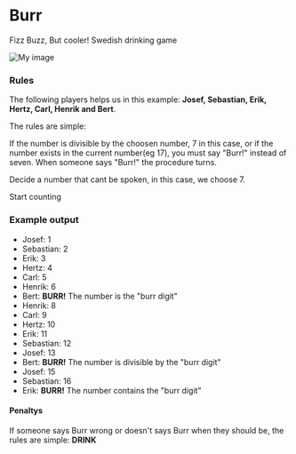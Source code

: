 Burr
====

Fizz Buzz, But cooler! Swedish drinking game

![My image](http://jeho.se/u/jo222ev/2f8d3101.png)


<h3>Rules</h3>
<p>The following players helps us in this example: <strong>Josef, Sebastian, Erik, Hertz, Carl, Henrik and Bert</strong>.</p>
<p>The rules are simple:</p>
<p>If the number is divisible by the choosen number, 7 in this case, or if the number exists in the current number(eg 17), you must say "Burr!" instead of seven.
When someone says "Burr!" the procedure turns.</p>
<p>Decide a number that cant be spoken, in this case, we choose 7.</p>

<p>Start counting</p>
<h3>Example output</h3>
<ul>
<li>Josef: 1</li>
<li>Sebastian: 2</li>
<li>Erik: 3</li>
<li>Hertz: 4</li>
<li>Carl: 5</li>
<li>Henrik: 6</li>
<li>Bert: <strong>BURR!</strong> The number is the "burr digit"</li>
<li>Henrik: 8</li>
<li>Carl: 9</li>
<li>Hertz: 10</li>
<li>Erik: 11</li>
<li>Sebastian: 12</li>
<li>Josef: 13</li>
<li>Bert: <strong>BURR!</strong> The number is divisible by the "burr digit"</li>
<li>Josef: 15</li>
<li>Sebastian: 16</li>
<li>Erik: <strong>BURR!</strong> The number contains the "burr digit"</li>
</ul>

<h4>Penaltys</h4>
<p>If someone says Burr wrong or doesn't says Burr when they should be,  the rules are simple: <strong>DRINK</strong></p>
